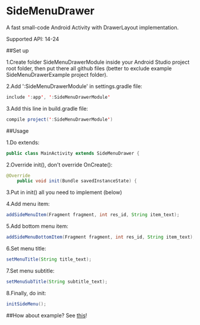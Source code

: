 # SideMenuDrawer
A fast small-code Android Activity with DrawerLayout implementation.

Supported API: 14-24

##Set up<br>

1.Create folder SideMenuDrawerModule inside your Android Studio project root folder, then put there all github files (better to exclude example SideMenuDrawerExample project folder).

2.Add ':SideMenuDrawerModule' in settings.gradle file:
```java
include ':app', ':SideMenuDrawerModule'
```
3.Add this line in build.gradle file:
```java
compile project(':SideMenuDrawerModule')
```

##Usage

1.Do extends:
```java
public class MainActivity extends SideMenuDrawer {
```
2.Override init(), don't override OnCreate():
```java
@Override
    public void init(Bundle savedInstanceState) {
```
3.Put in init() all you need to implement (below)

4.Add menu item:
```java
addSideMenuItem(Fragment fragment, int res_id, String item_text);
```
5.Add bottom menu item:
```java
addSideMenuBottomItem(Fragment fragment, int res_id, String item_text);
```
6.Set menu title:
```java
setMenuTitle(String title_text);
```
7.Set menu subtitle:
```java
setMenuSubTitle(String subtitle_text);
```
8.Finally, do init:
```java
initSideMenu();
```

##How about example?
See [this](https://github.com/kasenna/SideMenuDrawer/tree/master/SideMenuDrawerExample)!
